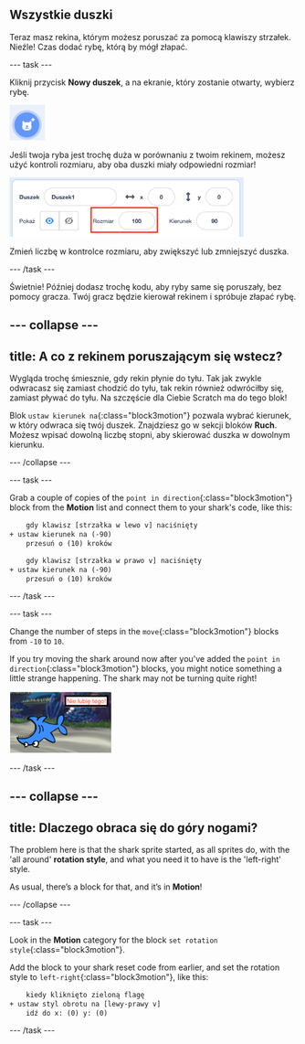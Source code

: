 ## Wszystkie duszki

Teraz masz rekina, którym możesz poruszać za pomocą klawiszy strzałek. Nieźle! Czas dodać rybę, którą by mógł złapać.

\--- task \---

Kliknij przycisk **Nowy duszek**, a na ekranie, który zostanie otwarty, wybierz rybę.

![Przycisk nowy duszek](images/spritesNewFromLibrary.png)

Jeśli twoja ryba jest trochę duża w porównaniu z twoim rekinem, możesz użyć kontroli rozmiaru, aby oba duszki miały odpowiedni rozmiar!

![Kontrola rozmiaru duszka](images/sprites2.png)

Zmień liczbę w kontrolce rozmiaru, aby zwiększyć lub zmniejszyć duszka.

\--- /task \---

Świetnie! Później dodasz trochę kodu, aby ryby same się poruszały, bez pomocy gracza. Twój gracz będzie kierował rekinem i spróbuje złapać rybę.

## \--- collapse \---

## title: A co z rekinem poruszającym się wstecz?

Wygląda trochę śmiesznie, gdy rekin płynie do tyłu. Tak jak zwykle odwracasz się zamiast chodzić do tyłu, tak rekin również odwróciłby się, zamiast pływać do tyłu. Na szczęście dla Ciebie Scratch ma do tego blok!

Blok `ustaw kierunek na`{:class="block3motion"} pozwala wybrać kierunek, w który odwraca się twój duszek. Znajdziesz go w sekcji bloków **Ruch**. Możesz wpisać dowolną liczbę stopni, aby skierować duszka w dowolnym kierunku.

\--- /collapse \---

\--- task \---

Grab a couple of copies of the `point in direction`{:class="block3motion"} block from the **Motion** list and connect them to your shark's code, like this:

```blocks3
    gdy klawisz [strzałka w lewo v] naciśnięty
+ ustaw kierunek na (-90)
    przesuń o (10) kroków
```

```blocks3
    gdy klawisz [strzałka w prawo v] naciśnięty
+ ustaw kierunek na (-90)
    przesuń o (10) kroków
```

\--- /task \---

\--- task \---

Change the number of steps in the `move`{:class="block3motion"} blocks from `-10` to `10`.

If you try moving the shark around now after you've added the `point in direction`{:class="block3motion"} blocks, you might notice something a little strange happening. The shark may not be turning quite right!

![Upside down shark](images/spritesUpsideDown.png)

\--- /task \---

## \--- collapse \---

## title: Dlaczego obraca się do góry nogami?

The problem here is that the shark sprite started, as all sprites do, with the 'all around' **rotation style**, and what you need it to have is the 'left-right' style.

As usual, there’s a block for that, and it’s in **Motion**!

\--- /collapse \---

\--- task \---

Look in the **Motion** category for the block `set rotation style`{:class="block3motion"}.

Add the block to your shark reset code from earlier, and set the rotation style to `left-right`{:class="block3motion"}, like this:

```blocks3
    kiedy kliknięto zieloną flagę
+ ustaw styl obrotu na [lewy-prawy v]
    idź do x: (0) y: (0)
```

\--- /task \---